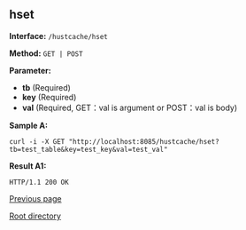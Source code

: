 ## hset ##

**Interface:** `/hustcache/hset`

**Method:** `GET | POST`

**Parameter:** 

*  **tb** (Required)  
*  **key** (Required)  
*  **val** (Required, GET：val is argument or POST：val is body)  

**Sample A:**

    curl -i -X GET "http://localhost:8085/hustcache/hset?tb=test_table&key=test_key&val=test_val"

**Result A1:**

	HTTP/1.1 200 OK

[Previous page](../hustdb.md)

[Root directory](../../../index.md)